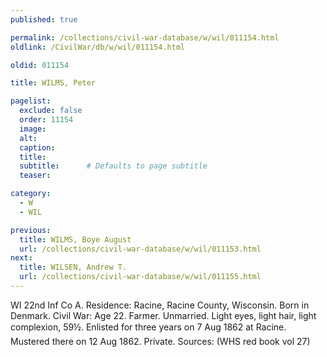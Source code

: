 ```yaml
---
published: true

permalink: /collections/civil-war-database/w/wil/011154.html
oldlink: /CivilWar/db/w/wil/011154.html

oldid: 011154

title: WILMS, Peter

pagelist:
  exclude: false
  order: 11154
  image: 
  alt:
  caption:
  title:
  subtitle:      # Defaults to page subtitle
  teaser:

category: 
  - W 
  - WIL

previous:
  title: WILMS, Boye August
  url: /collections/civil-war-database/w/wil/011153.html  
next:
  title: WILSEN, Andrew T.
  url: /collections/civil-war-database/w/wil/011155.html   
---
```

WI 22nd Inf Co A. Residence: Racine, Racine County, Wisconsin. Born in Denmark. Civil War: Age 22. Farmer. Unmarried. Light eyes, light hair, light complexion, 5&#146;9&frac12;&#148;. Enlisted for three years on 7 Aug 1862 at Racine. Mustered there on 12 Aug 1862. Private. Sources: (WHS red book vol 27)